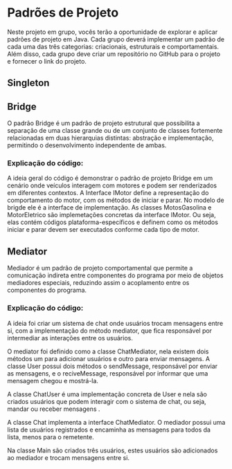 # Padrões de Projeto
Neste projeto em grupo, vocês terão a oportunidade de explorar e aplicar padrões
de projeto em Java. Cada grupo deverá implementar um padrão de cada uma das
três categorias: criacionais, estruturais e comportamentais. Além disso, cada
grupo deve criar um repositório no GitHub para o projeto e fornecer o link do
projeto.

## Singleton

## Bridge
O padrão Bridge é um padrão de projeto estrutural que possibilita a separação de uma classe grande ou de um conjunto de classes fortemente relacionadas em duas hierarquias distintas: abstração e implementação, permitindo o desenvolvimento independente de ambas.

### Explicação do código:
A ideia geral do código é demonstrar o padrão de projeto Bridge em um cenário onde veículos interagem com motores e podem ser renderizados em diferentes contextos.
A Interface IMotor define a representação do comportamento do motor, com os métodos de iniciar e parar. No modelo de brigde ele é a interface de implementação.
As classes MotosGasolina e MotorEletrico são implemetações concretas da interface IMotor. Ou seja, elas contém códigos plataforma-específicos e definem como os métodos iniciar e parar devem ser executados conforme cada tipo de motor.



## Mediator
Mediador é um padrão de projeto comportamental que permite a comunicação indireta entre componentes do programa por meio de objetos mediadores especiais, reduzindo assim o acoplamento entre os componentes do programa.

### Explicação do código:
A ideia foi criar um sistema de chat onde usuários trocam mensagens entre si, com a implementação do método mediator, que fica responsável por intermediar as interações entre os usuários.

O mediator foi definido como a classe ChatMediator, nela existem dois métodos um para adicionar usuários e outro para enviar mensagens.
A classe User possui dois métodos o sendMessage, responsável por enviar as mensagens, e o reciveMessage, responsável por informar que uma mensagem chegou e mostrá-la.

A classe ChatUser é uma implementação concreta de User e nela são criados usuários que podem interagir com o sistema de chat, ou seja, mandar ou receber mensagens .

A classe Chat implementa a interface ChatMediator. O mediador possui uma lista de usuários registrados e encaminha as mensagens para todos da lista, menos para o remetente.

Na classe Main são criados três usuários, estes usuários são adicionados ao mediador e trocam mensagens entre si.

